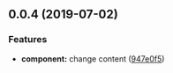 ## 0.0.4 (2019-07-02)


### Features

* **component:** change content ([947e0f5](https://code.learnta.cn/scm/lta/generator-learnta/commits/947e0f5))



